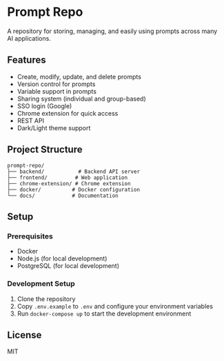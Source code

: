 # Prompt Repo

A repository for storing, managing, and easily using prompts across many AI applications.

## Features

- Create, modify, update, and delete prompts
- Version control for prompts
- Variable support in prompts
- Sharing system (individual and group-based)
- SSO login (Google)
- Chrome extension for quick access
- REST API
- Dark/Light theme support

## Project Structure

```
prompt-repo/
├── backend/           # Backend API server
├── frontend/         # Web application
├── chrome-extension/ # Chrome extension
├── docker/          # Docker configuration
└── docs/            # Documentation
```

## Setup

### Prerequisites

- Docker
- Node.js (for local development)
- PostgreSQL (for local development)

### Development Setup

1. Clone the repository
2. Copy `.env.example` to `.env` and configure your environment variables
3. Run `docker-compose up` to start the development environment

## License

MIT 